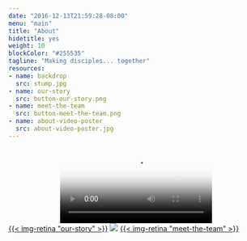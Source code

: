 ```yaml
---
date: "2016-12-13T21:59:28-08:00"
menu: "main"
title: "About"
hidetitle: yes
weight: 10
blockColor: "#255535"
tagline: "Making disciples... together"
resources:
- name: backdrop
  src: stump.jpg
- name: our-story
  src: button-our-story.png
- name: meet-the-team
  src: button-meet-the-team.png
- name: about-video-poster
  src: about-video-poster.jpg
---
```


<div class="container">
  <div class="row">
    <div class="col-lg-10 col-lg-offset-1 col-md-12 col-sm-12 col-xs-12" style="text-align: center;">
      <video 
        controls="true"
        poster="{{< img-permalink "about-video-poster" >}}" 
        style="width: 100%;">
        <source src="/video/about-arbor.m4v" />
      </video>
    </div>
  </div>
</div>
<div class="page-buttons">
  <a href="our-story/" style="border: none;" >{{< img-retina "our-story" >}}</a>
  <img class="separator" src="img/nav-separator.png" />
  <a href="team/" style="border: none;" >{{< img-retina "meet-the-team" >}}</a>
</div>


